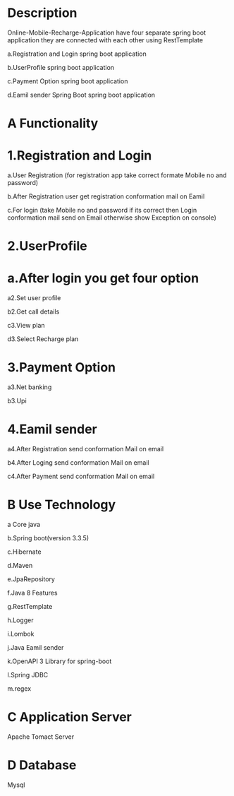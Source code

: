 # Description
Online-Mobile-Recharge-Application have four separate spring boot application they are connected with each other using RestTemplate

a.Registration and Login spring boot application

b.UserProfile spring boot application

c.Payment Option spring boot application

d.Eamil sender Spring Boot spring boot application

# A Functionality
# 1.Registration and Login
a.User Registration (for registration app take correct formate Mobile no and password)

b.After Registration user get registration conformation mail on Eamil

c.For login (take Mobile no and password if its correct then Login conformation mail send on Email otherwise show Exception on console)

# 2.UserProfile
# a.After login you get four option
a2.Set user profile

b2.Get call details

c3.View plan

d3.Select Recharge plan

# 3.Payment Option
a3.Net banking

b3.Upi

# 4.Eamil sender
a4.After Registration send conformation Mail on email

b4.After Loging send conformation Mail on email

c4.After Payment send conformation Mail on email

# B Use Technology
a Core java

b.Spring boot(version 3.3.5)

c.Hibernate

d.Maven

e.JpaRepository

f.Java 8 Features

g.RestTemplate

h.Logger

i.Lombok

j.Java Eamil sender

k.OpenAPI 3 Library for spring-boot

l.Spring JDBC

m.regex

# C Application Server
Apache Tomact Server

# D Database
Mysql
